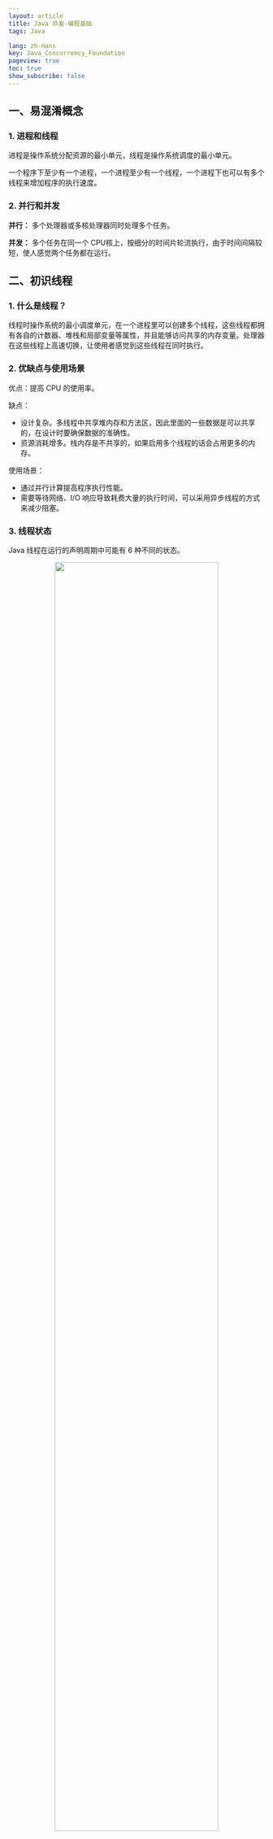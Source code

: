 ```yaml
---
layout: article
title: Java 并发-编程基础
tags: Java

lang: zh-Hans
key: Java_Concurrency_Foundation
pageview: true
toc: true
show_subscribe: false
---
```


## 一、易混淆概念

### 1. 进程和线程

进程是操作系统分配资源的最小单元，线程是操作系统调度的最小单元。

一个程序下至少有一个进程，一个进程至少有一个线程，一个进程下也可以有多个线程来增加程序的执行速度。

### 2. 并行和并发

**并行：** 多个处理器或多核处理器同时处理多个任务。

**并发：** 多个任务在同一个 CPU核上，按细分的时间片轮流执行，由于时间间隔较短，使人感觉两个任务都在运行。

## 二、初识线程

### 1. 什么是线程？

线程时操作系统的最小调度单元，在一个进程里可以创建多个线程，这些线程都拥有各自的计数器、堆栈和局部变量等属性，并且能够访问共享的内存变量。处理器在这些线程上高速切换，让使用者感觉到这些线程在同时执行。

### 2. 优缺点与使用场景

优点：提高 CPU 的使用率。

缺点：

- 设计复杂。多线程中共享堆内存和方法区，因此里面的一些数据是可以共享的，在设计时要确保数据的准确性。
- 资源消耗增多。栈内存是不共享的，如果启用多个线程的话会占用更多的内存。

使用场景：

- 通过并行计算提高程序执行性能。
- 需要等待网络、I/O 响应导致耗费大量的执行时间，可以采用异步线程的方式来减少阻塞。

### 3. 线程状态

Java 线程在运行的声明周期中可能有 6 种不同的状态。

<div align="center">  <img src="/img/java_concurrency_state.png" width="80%"/> </div><br>

#### Ⅰ. 初始状态 (NEW)

线程被创建，但是还没有调用 start 方法。

#### Ⅱ. 运行状态 (RUNNABLE)

Java 线程将操作系统中的就绪和运行两种状态统一称为「运行中」。

#### Ⅲ. 阻塞状态 (BLOCKED)

线程阻塞于锁。

- 等待阻塞：运行的线程执行 wait 方法，JVM 会把当前线程放入到等待队列。
- 同步阻塞：运行的线程在获取对象的同步锁时，若该同步锁被其它线程锁占用，那么 JVM 会把当前的线程放入到锁池中。
- 其它阻塞：运行的线程执行 Thread.sleep 或者 t.join 方法 ，或者发出 I/O 请求时，JVM 会把当前线程设置为阻塞状态，当 sleep 结束、join 线程终止、IO 处理完毕后线程恢复。

#### Ⅳ. 等待状态 (WAITING)

当前线程需要等待其它线程做出一些特定的动作(通知或中断)。

#### Ⅴ. 超时等待状态 (TIME_WAITING)

无需等待其它线程显式地唤醒，在一定时间之后会被系统自动唤醒。

#### Ⅵ. 终止状态 (TERMINATED)

当前线程已经执行完毕。

### 4. 上下文切换

CPU 通过时间片分配算法来循环执行任务，当前任务执行一个时间片后会切换到下一个任务。但是，在切换前会保存上一个任务的状态，以便下次切换回这个任务时，可以再加载这个任务的状态。任务从保存到加载的过程就是一次上下文切换。

### 5. 线程优先级

在 Java 线程中，通过一个整型成员变量 priority 来控制优先级，优先级的范围从1-10，在线程构建的时候可以通过 `setPriority(int)` 方法修改优先级，默认优先级是 5，优先级高的线程分配时间片的数量要多余优先级低的线程。

线程优先级不能作为程序正确性的依赖，因为操作系统可以完全不理会 Java 线程对于优先级的设定。

### 6. Daemon 线程

守护线程时一种支持型线程，主要被用作程序中后台调度以及支持型工作。

当所有非守护线程结束时，程序结束并杀死所有守护线程。守护线程在退出时并不会执行 finally 中的代码，所以将释放资源等操作不要放在 finally 块中执行。

使用 `setDaemon(true)` 将一个线程设置为守护线程，要在线程启动之前声明。

### 7. 死锁

死锁是指两个或两个以上的线程在执行过程中，因争夺资源而造成的互相等待的现象，在无外力作用的情况下，这些线程会一直相互等待而无法继续运行下去。

## 三、启动与终止线程

### 1. 创建线程

Java 中有三种创建线程的方式。

#### Ⅰ. 继承 Tread 类

Thread 类本质上是实现了 Runnable 接口的一个实例，代表一个线程实例。启动线程的唯一方法就是通过 Thread 类的 start() 实例方法，start() 方法是一个 native 方法，它会启动一个新线程，并执行 run() 方法。

```java
public class MyThread extends Thread{
    @Override
    public void run(){
        //...
    }
}

MyThread myThread1 = new MyThread();
MyThread myThread2 = new MyThread();
myThread1.start();
myThread2.start();
```

#### Ⅱ. 实现 Runnable 接口

如果自己的类已经继承的其它的类，就无法直接继承 Thread，此时可以实现 Runnable 接口。

```java
public class MyThread implements Runnable{
    @Override
    public void run(){
        //...
    }
}

MyThread myThread1 = new MyThread();
MyThread myThread2 = new MyThread();
myThread1.start();
myThread2.start();
```

#### Ⅲ. 实现 Callable 接口

该接口位于 `java.util.concurrent` 包下面，使用 Callable 接口创建的线程能够获得返回值并且可以声明异常。使用 Callable 可以拿到返回值，而 Runnable 没有返回值，Callable 可以看作是 Runnable 的补充。

```java
public class CallableDemo implements Callable<String>{
    public static void main(String[] args) throws ExecutionException, InterruptedException {
        // 创建 ExecutorService 线程池
        ExecutorService executorService = Executors.newFixedThreadPool(1);

        CallableDemo callableDemo = new CallableDemo();
        Future<String> future = executorService.submit(callableDemo);
        System.out.println(future.get());

        // 关闭线程池，不再接收新的线程，未执行完的线程不会被关闭
        executorService.shutdown();
    }
    @Override
    public String call() throws Exception {
        int a=1;
        int b=2;
        System.out.println(a+b);
        return "执行结果:"+(a+b);
    }
}
```

### 2. 启动线程

创建线程对象后，调用 start() 方法启动线程。

run() 方法用于执行线程的运行时代码。run() 可以重复调用，而 start() 只能调用一次。

### 3. 中断

中断可以理解为线程的一个标识位属性，它表示一个运行中的线程是否被其它线程进行了中断操作。

#### Ⅰ. interrupt()

中断该线程对象，如果该线程处于阻塞或等待状态，会抛出 InterruptedException 异常，从而提前结束该线程。

#### Ⅱ. isInterrupted()

测试该线程对象是否被中断，中断标志位不会被清除。

#### Ⅲ. interrupted()

静态方法，测试当前线程是否被中断，中断标志位会被清除。

## 四、基本操作

### 1. yield()

放弃当前的 CPU 资源，将它让给其它的任务去占用 CPU 执行时间。

放弃时间不确定，有可能刚刚放弃，马上又获得 CPU 时间片。

```java
Thread.yield();
```

### 2. sleep()

Thread.sleep(millisec) 方法会休眠当前正在执行的线程，millisec 单位为毫秒。

```java
public void run() {
    try {
        Thread.sleep(3000);
    } catch (InterruptedException e) {
        e.printStackTrace();
    }
}
```

### 3. join()

当前线程 A 等待 thread 线程终止之后才从 thread.join() 返回。也就是当线程中调用另一个线程的 join() 方法，会将当前线程挂起，直到目标线程结束。

### 4. 过期方法

suspend()、resume()、stop() 分别表示对线程的暂停、恢复与停止操作，这些 API 是过期的，不推荐使用。

suspend() 方法在调用后，线程不会释放已经占有的资源，而是占有资源进入睡眠状态，这样容易发生死锁的问题。

stop() 方法在终结一个线程时不会保证线程的资源正常释放，通常是没有给予线程完成资源释放工作的机会，因此会导致程序可能工作在不确定的状态下。

## 四、线程通信

<div align="center">  <img src="/img/java_concurrency_thread_communation.png" width="100%"/> </div><br>

### 1. sleep() 和 wait() 的区别？

- 类的不同：sleep() 来自 Thread; wait() 来自 Object。
- 释放锁：sleep() 不释放锁; wait() 释放锁。
- 用法不同：sleep() 时间到会自动恢复; wait() 可以使用 notify()/notifyAll() 直接唤醒。

### 2. notify() 和 notifyAll() 的区别？

notifyAll() 会唤醒所有的线程，notify() 之后唤醒一个线程。

nofityAll() 调用后，会将全部线程由等待池移到锁池，然后参与锁的竞争，竞争成功则继续执行，如果不成功则留在锁池等待锁被释放后再次参与竞争。而 notify() 只会唤醒一个线程，具体唤醒哪一个线程由虚拟机控制。